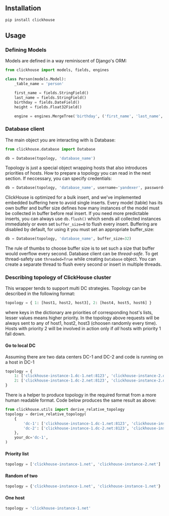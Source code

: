 ## Installation

```bash
pip install clickhouse
```

## Usage

### Defining Models

Models are defined in a way reminiscent of Django's ORM:

```python
from clickhouse import models, fields, engines

class Person(models.Model):
    _table_name = 'person'

    first_name = fields.StringField()
    last_name = fields.StringField()
    birthday = fields.DateField()
    height = fields.Float32Field()

    engine = engines.MergeTree('birthday', ('first_name', 'last_name', 'birthday'))
```

### Database client

The main object you are interacting with is Database:
```python
from clickhouse.database import Database

db = Database(topology, 'database_name')
```
Topology is just a special object wrapping hosts that also introduces priorities of hosts.
How to prepare a topology you can read in the next section.
If neccessary, you can specify credentials:
```python
db = Database(topology, 'database_name', username='yandexer', password='passwd')
```

ClickHouse is optimized for a bulk insert, and we've implemented embedded buffering here to avoid single inserts.
Every model (table) has its own buffer and buffer size defines how many instances of the model must be collected in buffer
before real insert. If you need more predictable inserts, you can always use ```db.flush()``` which sends all collected instances
immediately or even set ```buffer_size=0``` to flush every insert.
Buffering are disabled by default, for using it you must set an appropriate buffer_size:
```python
db = Database(topology, 'database_name', buffer_size=32)
```
The rule of thumbs to choose buffer size is to set such a size that buffer would overflow every second.
Database client can be *thread-safe*. To get thread-safety use ```threaded=True```
while creating ```Database``` object. 
You can create a separate thread to flush every second or insert in multiple threads.

### Describing topology of ClickHouse cluster

This wrapper tends to support multi DC strategies.
Topology can be described in the following format:
```python
topology = { 1: [host1, host2, host3], 2: [host4, host5, host6] }
```
where keys in the dictionary are priorities of corresponding host's lists, lesser values means higher priority.
In the topology above requests will be always sent to any of host1, host2, host3 (choosen randomly every time).
Hosts with priority 2 will be involved in action only if _all_ hosts with priority 1 fall down.

#### Go to local DC
Assuming there are two data centers DC-1 and DC-2 and code is running on a host in DC-1
```python
topology = {
    1: ['clickhouse-instance-1.dc-1.net:8123', 'clickhouse-instance-2.dc-1.net:8123'],
    2: ['clickhouse-instance-1.dc-2.net:8123', 'clickhouse-instance-2.dc-2.net:8123'],
}
```
There is a helper to produce topology in the required format from a more human readable format. Code below produces the same result as above:
```python
from clickhouse.utils import derive_relative_topology
topology = derive_relative_topology(
    {
        'dc-1': ['clickhouse-instance-1.dc-1.net:8123', 'clickhouse-instance-2.dc-1.net:8123'],
        'dc-2': ['clickhouse-instance-1.dc-2.net:8123', 'clickhouse-instance-2.dc-2.net:8123'],
    },
    your_dc='dc-1',
)
```
#### Priority list
```python
topology = ['clickhouse-instance-1.net', 'clickhouse-instance-2.net']
```
#### Random of two
```python
topology = {'clickhouse-instance-1.net', 'clickhouse-instance-1.net'}
```
#### One host
```python
topology = 'clickhouse-instance-1.net'
```

